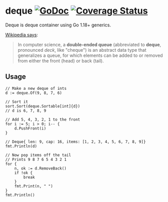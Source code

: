 # deque [![GoDoc](https://godoc.org/github.com/carlmjohnson/deque?status.svg)](https://pkg.go.dev/github.com/carlmjohnson/deque) [![Coverage Status](https://coveralls.io/repos/github/carlmjohnson/deque/badge.svg)](https://coveralls.io/github/carlmjohnson/deque)
Deque is deque container using Go 1.18+ generics.

[Wikipedia says](https://en.wikipedia.org/wiki/Double-ended_queue):

> In computer science, a **double-ended queue** (abbreviated to **deque**, pronounced _deck_, like "cheque") is an abstract data type that generalizes a queue, for which elements can be added to or removed from either the front (head) or back (tail).

## Usage

```
// Make a new deque of ints
d := deque.Of(9, 8, 7, 6)

// Sort it
sort.Sort(deque.Sortable[int]{d})
// d is 6, 7, 8, 9

// Add 5, 4, 3, 2, 1 to the front
for i := 5; i > 0; i-- {
    d.PushFront(i)
}

// Deque{ len: 9, cap: 16, items: [1, 2, 3, 4, 5, 6, 7, 8, 9]}
fmt.Println(d)

// Now pop items off the tail
// Prints 9 8 7 6 5 4 3 2 1
for {
    n, ok := d.RemoveBack()
    if !ok {
        break
    }
    fmt.Print(n, " ")
}
fmt.Println()
```
